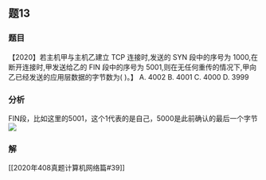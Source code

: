 ## 题13
### 题目
【2020】若主机甲与主机乙建立 TCP 连接时,发送的 SYN 段中的序号为 1000,在断开连接时,甲发送给乙的 FIN 段中的序号为 5001,则在无任何重传的情况下,甲向乙已经发送的应用层数据的字节数为( )。】
A. 4002 
B. 4001 
C. 4000 
D. 3999
### 分析
FIN段，比如这里的5001，这个1代表的是自己，5000是此前确认的最后一个字节
![](https://img.hwenyi.live/202411201319718.webp)
### 解
[[2020年408真题计算机网络篇#39]]
